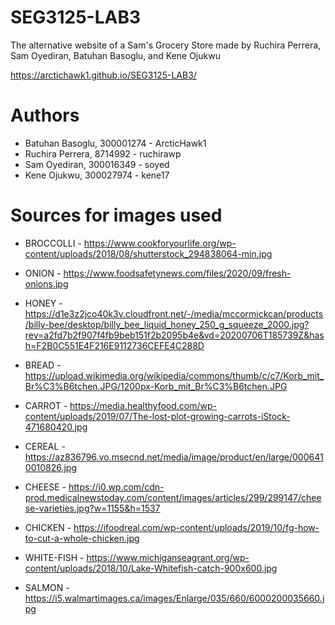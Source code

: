 # SEG3125-LAB3

The alternative website of a Sam's Grocery Store made by Ruchira Perrera, Sam Oyediran, Batuhan Basoglu, and Kene Ojukwu

https://arctichawk1.github.io/SEG3125-LAB3/

# Authors

- Batuhan Basoglu, 300001274 - ArcticHawk1
- Ruchira Perrera, 8714992 - ruchirawp
- Sam Oyediran, 300016349 - soyed
- Kene Ojukwu, 300027974 - kene17

# Sources for images used

- BROCCOLLI - https://www.cookforyourlife.org/wp-content/uploads/2018/08/shutterstock_294838064-min.jpg

- ONION - https://www.foodsafetynews.com/files/2020/09/fresh-onions.jpg

- HONEY - https://d1e3z2jco40k3v.cloudfront.net/-/media/mccormickcan/products/billy-bee/desktop/billy_bee_liquid_honey_250_g_squeeze_2000.jpg?rev=a2fd7b2f907f4fb9beb151f2b2095b4e&vd=20200706T185739Z&hash=F2B0C551E4F216E9112736CEFE4C288D

- BREAD - https://upload.wikimedia.org/wikipedia/commons/thumb/c/c7/Korb_mit_Br%C3%B6tchen.JPG/1200px-Korb_mit_Br%C3%B6tchen.JPG

- CARROT - https://media.healthyfood.com/wp-content/uploads/2019/07/The-lost-plot-growing-carrots-iStock-471680420.jpg
- CEREAL - https://az836796.vo.msecnd.net/media/image/product/en/large/0006410010826.jpg
- CHEESE - https://i0.wp.com/cdn-prod.medicalnewstoday.com/content/images/articles/299/299147/cheese-varieties.jpg?w=1155&h=1537
- CHICKEN - https://ifoodreal.com/wp-content/uploads/2019/10/fg-how-to-cut-a-whole-chicken.jpg
- WHITE-FISH - https://www.michiganseagrant.org/wp-content/uploads/2018/10/Lake-Whitefish-catch-900x600.jpg
- SALMON - https://i5.walmartimages.ca/images/Enlarge/035/660/6000200035660.jpg
